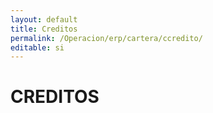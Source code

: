 ```yaml
---
layout: default
title: Creditos
permalink: /Operacion/erp/cartera/ccredito/
editable: si
---
```


# CREDITOS

